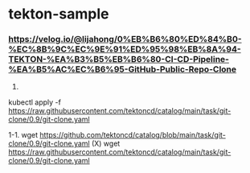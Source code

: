 # tekton-sample

### https://velog.io/@lijahong/0%EB%B6%80%ED%84%B0-%EC%8B%9C%EC%9E%91%ED%95%98%EB%8A%94-TEKTON-%EA%B3%B5%EB%B6%80-CI-CD-Pipeline-%EA%B5%AC%EC%B6%95-GitHub-Public-Repo-Clone

1.
kubectl apply -f \
 https://raw.githubusercontent.com/tektoncd/catalog/main/task/git-clone/0.9/git-clone.yaml

1-1.
wget https://github.com/tektoncd/catalog/blob/main/task/git-clone/0.9/git-clone.yaml (X)
wget https://raw.githubusercontent.com/tektoncd/catalog/main/task/git-clone/0.9/git-clone.yaml